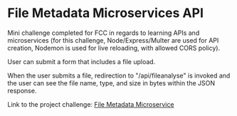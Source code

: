 # File Metadata Microservices API

Mini challenge completed for FCC in regards to learning APIs and microservices (for this challenge, Node/Express/Multer are used for API creation, Nodemon is used for live reloading, with allowed CORS policy).

User can submit a form that includes a file upload.

When the user submits a file, redirection to "/api/fileanalyse" is invoked and the user can see the file name, type, and size in bytes within the JSON response.

Link to the project challenge: [File Metadata Microservice](https://www.freecodecamp.org/learn/apis-and-microservices/apis-and-microservices-projects/file-metadata-microservice)
